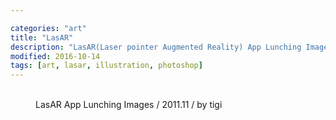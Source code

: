 ```yaml
---

categories: "art"
title: "LasAR"
description: "LasAR(Laser pointer Augmented Reality) App Lunching Images"
modified: 2016-10-14
tags: [art, lasar, illustration, photoshop]
---
```


<figure class="half">
	<a href="{{ site.url }}/images/post/art/LasAR_1.png"><img src="{{ site.url }}/images/post/art/LasAR_1.png" alt=""></a>
	<a href="{{ site.url }}/images/post/art/LasAR_2.png"><img src="{{ site.url }}/images/post/art/LasAR_2.png" alt=""></a>
	<figcaption>LasAR App Lunching Images / 2011.11 / by tigi</figcaption>
</figure>
